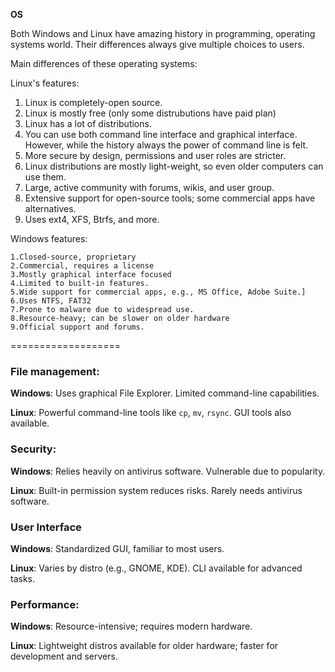 **OS**

Both Windows and Linux have amazing history in programming, operating systems world. Their differences always give multiple choices to users.

Main differences of these operating systems:

Linux's features:

1. Linux is completely-open source.
2. Linux is mostly free (only some distrubutions have paid plan)
3. Linux has a lot of distributions.
4. You can use both command line interface and graphical interface. However, while the history always the power of command line is felt.
5. More secure by design, permissions and user roles are stricter.
6. Linux distributions are mostly light-weight, so even older computers can use them.
7. Large, active community with forums, wikis, and user group.
8. Extensive support for open-source tools; some commercial apps have alternatives.
9. Uses ext4, XFS, Btrfs, and more.

Windows features:

    1.Closed-source, proprietary
    2.Commercial, requires a license
    3.Mostly graphical interface focused
    4.Limited to built-in features.
    5.Wide support for commercial apps, e.g., MS Office, Adobe Suite.]
    6.Uses NTFS, FAT32
    7.Prone to malware due to widespread use.
    8.Resource-heavy; can be slower on older hardware
    9.Official support and forums.

===================

### File management:

**Windows**: Uses graphical File Explorer. Limited command-line capabilities.

**Linux**: Powerful command-line tools like `cp`, `mv`, `rsync`. GUI tools also available.

### Security:

**Windows**: Relies heavily on antivirus software. Vulnerable due to popularity.

**Linux**: Built-in permission system reduces risks. Rarely needs antivirus software.

### User Interface

**Windows**: Standardized GUI, familiar to most users.

**Linux**: Varies by distro (e.g., GNOME, KDE). CLI available for advanced tasks.

### Performance:

**Windows**: Resource-intensive; requires modern hardware.

**Linux**: Lightweight distros available for older hardware; faster for development and servers.
